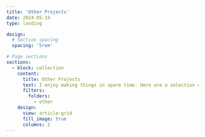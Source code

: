 ```yaml
---
title: 'Other Projects'
date: 2024-05-19
type: landing

design:
  # Section spacing
  spacing: '5rem'

# Page sections
sections:
  - block: collection
    content:
      title: Other Projects
      text: I enjoy making things in spare time. Here are a selection of projects that I have worked on over the years.
      filters:
        folders:
          - other
    design:
      view: article-grid
      fill_image: true
      columns: 2
---
```


